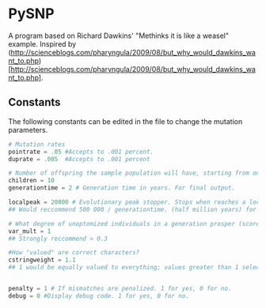 # PySNP

A program based on Richard Dawkins' "Methinks it is like a weasel" example. Inspired by (http://scienceblogs.com/pharyngula/2009/08/but_why_would_dawkins_want_to.php)[http://scienceblogs.com/pharyngula/2009/08/but_why_would_dawkins_want_to.php].

## Constants
The following constants can be edited in the file to change the mutation parameters.

````python
# Mutation rates
pointrate = .05 #Accepts to .001 percent.
duprate = .005  #Accepts to .001 percent

# Number of offspring the sample population will have, starting from one individual, in the generation time.
children = 10 
generationtime = 2 # Generation time in years. For final output.

localpeak = 20000 # Evolutionary peak stopper. Stops when reaches a local maxima for N generations.
## Would reccommend 500 000 / generationtime. (half million years) for physical resembelance; 250000/children for speed.

# What degree of unoptomized individuals in a generation prosper (score variance). 
var_mult = 1 
## Strongly reccommend > 0.3

#How "valued" are correct characters?
cstringweight = 1.1 
## 1 would be equally valued to everything; values greater than 1 select for correct characters over expansion of genome. Values of less than 1 selects for expansion more than correctness.


penalty = 1 # If mismatches are penalized. 1 for yes, 0 for no.
debug = 0 #Display debug code. 1 for yes, 0 for no.
````
